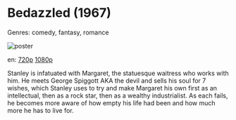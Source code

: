 # Bedazzled (1967)

Genres: comedy, fantasy, romance

![poster](http://image.tmdb.org/t/p/w500/mmmoBPgx8F62qRRd396zwvG4Q8l.jpg)

en:
  [720p](magnet:?xt=urn:btih:9AE29F781247D084AD4F1148AE7A684BFCC1A6DB&tr=udp://glotorrents.pw:6969/announce&tr=udp://tracker.opentrackr.org:1337/announce&tr=udp://torrent.gresille.org:80/announce&tr=udp://tracker.openbittorrent.com:80&tr=udp://tracker.coppersurfer.tk:6969&tr=udp://tracker.leechers-paradise.org:6969&tr=udp://p4p.arenabg.ch:1337&tr=udp://tracker.internetwarriors.net:1337)
  [1080p](magnet:?xt=urn:btih:FDE2B34F93C216DFD99E8ED4A6FA9DA8A797A9DD&tr=udp://glotorrents.pw:6969/announce&tr=udp://tracker.opentrackr.org:1337/announce&tr=udp://torrent.gresille.org:80/announce&tr=udp://tracker.openbittorrent.com:80&tr=udp://tracker.coppersurfer.tk:6969&tr=udp://tracker.leechers-paradise.org:6969&tr=udp://p4p.arenabg.ch:1337&tr=udp://tracker.internetwarriors.net:1337)
  


Stanley is infatuated with Margaret, the statuesque waitress who works with him. He meets George Spiggott AKA the devil and sells his soul for 7 wishes, which Stanley uses to try and make Margaret his own first as an intellectual, then as a rock star, then as a wealthy industrialist. As each fails, he becomes more aware of how empty his life had been and how much more he has to live for.